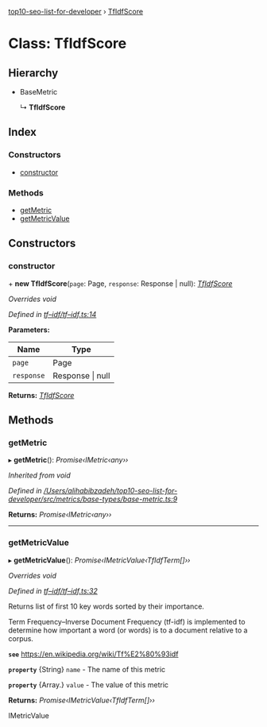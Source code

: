 [top10-seo-list-for-developer](../README.md) › [TfIdfScore](tfidfscore.md)

# Class: TfIdfScore

## Hierarchy

* BaseMetric

  ↳ **TfIdfScore**

## Index

### Constructors

* [constructor](tfidfscore.md#constructor)

### Methods

* [getMetric](tfidfscore.md#getmetric)
* [getMetricValue](tfidfscore.md#getmetricvalue)

## Constructors

###  constructor

\+ **new TfIdfScore**(`page`: Page, `response`: Response | null): *[TfIdfScore](tfidfscore.md)*

*Overrides void*

*Defined in [tf–idf/tf–idf.ts:14](https://github.com/deepcrawl/top10-seo-list-for-developer/blob/bfde32e/src/metrics/metric-items/tf–idf/tf–idf.ts#L14)*

**Parameters:**

Name | Type |
------ | ------ |
`page` | Page |
`response` | Response &#124; null |

**Returns:** *[TfIdfScore](tfidfscore.md)*

## Methods

###  getMetric

▸ **getMetric**(): *Promise‹IMetric‹any››*

*Inherited from void*

*Defined in [/Users/alihabibzadeh/top10-seo-list-for-developer/src/metrics/base-types/base-metric.ts:9](https://github.com/deepcrawl/top10-seo-list-for-developer/blob/bfde32e/src/metrics/base-types/base-metric.ts#L9)*

**Returns:** *Promise‹IMetric‹any››*

___

###  getMetricValue

▸ **getMetricValue**(): *Promise‹IMetricValue‹TfIdfTerm[]››*

*Overrides void*

*Defined in [tf–idf/tf–idf.ts:32](https://github.com/deepcrawl/top10-seo-list-for-developer/blob/bfde32e/src/metrics/metric-items/tf–idf/tf–idf.ts#L32)*

Returns list of first 10 key words sorted by their importance.

Term Frequency–Inverse Document Frequency (tf-idf) is implemented to determine how important a word (or words) is to a document relative to a corpus.

**`see`** https://en.wikipedia.org/wiki/Tf%E2%80%93idf

**`property`** {String} `name` - The name of this metric

**`property`** {Array.<TfIdfTerm>} `value` - The value of this metric

**Returns:** *Promise‹IMetricValue‹TfIdfTerm[]››*

IMetricValue
